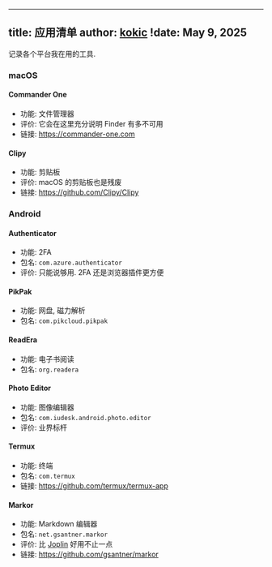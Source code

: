 
---
title: 应用清单
author: [kokic](/kokic.md)
!date: May 9, 2025
---

记录各个平台我在用的工具. 

### macOS

#### Commander One
- 功能: 文件管理器
- 评价: 它会在这里充分说明 Finder 有多不可用
- 链接: <https://commander-one.com>

#### Clipy
- 功能: 剪贴板
- 评价: macOS 的剪贴板也是残废
- 链接: <https://github.com/Clipy/Clipy>

### Android

#### Authenticator
- 功能: 2FA
- 包名: `com.azure.authenticator`
- 评价: 只能说够用. 2FA 还是浏览器插件更方便

#### PikPak
- 功能: 网盘, 磁力解析
- 包名: `com.pikcloud.pikpak`

#### ReadEra
- 功能: 电子书阅读
- 包名: `org.readera`


#### Photo Editor
- 功能: 图像编辑器
- 包名: `com.iudesk.android.photo.editor`
- 评价: 业界标杆

#### Termux
- 功能: 终端
- 包名: `com.termux`
- 链接: <https://github.com/termux/termux-app>

#### Markor
- 功能: Markdown 编辑器
- 包名: `net.gsantner.markor`
- 评价: 比 [Joplin](https://github.com/laurent22/joplin) 好用不止一点
- 链接: <https://github.com/gsantner/markor>
